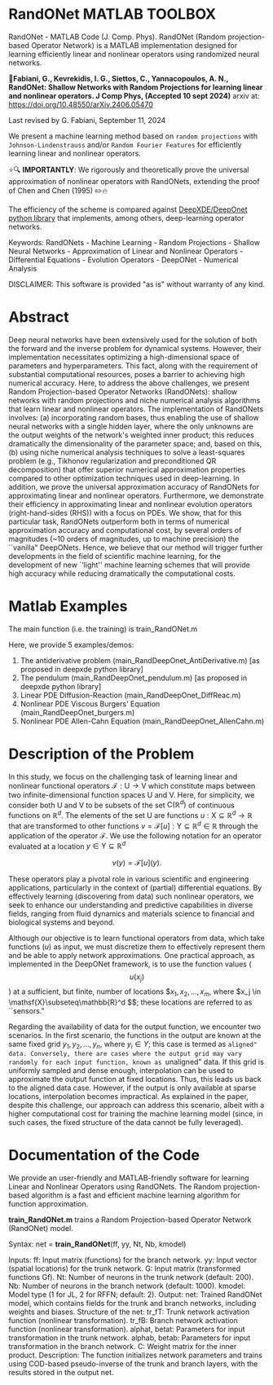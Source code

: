 # RandONet MATLAB TOOLBOX
RandONet - MATLAB Code (J. Comp. Phys).  RandONet (Random projection-based Operator Network) is a MATLAB implementation designed for learning efficiently linear and nonlinear operators using randomized neural networks.

&#x1F4D8;**Fabiani, G., Kevrekidis, I. G., Siettos, C., Yannacopoulos, A. N., RandONet: Shallow Networks with Random Projections for learning linear and nonlinear operators. J Comp Phys, (Accepted 10 sept 2024)**
arxiv at: https://doi.org/10.48550/arXiv.2406.05470

Last revised by G. Fabiani, September 11, 2024

We present a machine learning method based on ``random projections`` with ``Johnson-Lindenstrauss`` and/or ``Random Fourier Features`` for efficiently learning linear and nonlinear operators.

⭐🔍 **IMPORTANTLY**: We rigorously and theoretically prove the universal approximation of nonlinear operators with RandONets, extending the proof of Chen and Chen (1995) ✏️🔥

The efficiency of the scheme is compared against [DeepXDE/DeepOnet python library](https://github.com/lululxvi/deepxde) that implements, among others, deep-learning operator networks.

Keywords: RandONets - Machine Learning - Random Projections  - Shallow Neural Networks -  Approximation of Linear and Nonlinear Operators - Differential Equations - Evolution Operators - DeepONet - Numerical Analysis

DISCLAIMER:
This software is provided "as is" without warranty of any kind.

Abstract
=====
Deep neural networks have been extensively used for the solution of both the forward and the inverse problem for dynamical systems. However, their implementation necessitates optimizing a high-dimensional space of parameters and hyperparameters. This fact, along with the requirement of substantial computational resources, poses a barrier to achieving high numerical accuracy.
Here, to address the above challenges, we present Random Projection-based Operator Networks (RandONets): shallow networks with random projections and niche numerical analysis algorithms that learn linear and nonlinear operators. The implementation of RandONets involves: (a) incorporating random bases, thus enabling the use of shallow neural networks with a single hidden layer, where the only unknowns are the output weights of the network's weighted inner product; this reduces dramatically the dimensionality of the parameter space; and, based on this, (b) using niche numerical analysis techniques to solve a least-squares problem (e.g., Tikhonov regularization and preconditioned QR decomposition) that offer superior numerical approximation properties compared to other optimization techniques used in deep-learning.
In addition, we prove the universal approximation accuracy of RandONets for approximating linear and nonlinear operators. Furthermore, we demonstrate their efficiency in approximating linear and nonlinear evolution operators (right-hand-sides (RHS)) with a focus on PDEs. 
We show, that for this particular task, RandONets outperform both in terms of numerical approximation accuracy and computational cost, by several orders of magnitudes (~10 orders of magnitudes, up to machine precision) the ``vanilla" DeepONets. Hence, we believe that our method will trigger further developments in the field of scientific machine learning, for the development of new `'light'' machine learning schemes that will provide high accuracy while reducing dramatically the computational costs.

Matlab Examples
==========

The main function (i.e. the training) is train_RandONet.m

Here, we provide 5 examples/demos:
1) The antiderivative problem (main_RandDeepOnet_AntiDerivative.m) [as proposed in deepxde python library]
2) The pendulum  (main_RandDeepOnet_pendulum.m) [as proposed in deepxde python library]
3) Linear PDE Diffusion-Reaction (main_RandDeepOnet_DiffReac.m)
4) Nonlinear PDE Viscous Burgers' Equation (main_RandDeepOnet_burgers.m)
5) Nonlinear PDE Allen-Cahn Equation (main_RandDeepOnet_AllenCahn.m)

Description of the Problem
========
In this study, we focus on the challenging task of learning linear and nonlinear functional operators $\mathcal{F}:\mathsf{U} \rightarrow \mathsf{V}$ which constitute maps between two infinite-dimensional function spaces $\mathsf{U}$ and $\mathsf{V}$. Here, for simplicity, we consider both $\mathsf{U}$ and $\mathsf{V}$ to be subsets of the set $\mathsf{C}(\mathbb{R}^d)$ of continuous functions on $\mathbb{R}^d$. The elements of the set $\mathsf{U}$ are functions $u:\mathsf{X}\subseteq \mathbb{R}^d \rightarrow \mathbb{R}$ that are transformed to other functions $v=\mathcal{F}[u]:\mathsf{Y}\subseteq \mathbb{R}^d \in \mathbb{R}$ through the application of the operator $\mathcal{F}$. We use the following notation for an operator evaluated at a location $y \in \mathsf{Y}\subseteq \mathbb{R}^d$

$$ v(y)=\mathcal{F}[u](y). $$

These operators play a pivotal role in various scientific and engineering applications, particularly in the context of (partial) differential equations.
By effectively learning (discovering from data) such nonlinear operators, we seek to enhance our understanding and predictive capabilities in diverse fields, ranging from fluid dynamics and materials science to financial and biological systems and beyond.

Although our objective is to learn functional operators from data, which take functions ($u$) as input, we must discretize them to effectively represent them and be able to apply network approximations. One practical approach, as implemented in the DeepONet framework, is to use the function values ($$u(x_j)$$) at a sufficient, but finite, number of locations $${x_1, x_2, \dots , x_m}$, where $x_j \in \mathsf{X}\subseteq\mathbb{R}^d $$; these locations are referred to as ``sensors."

Regarding the availability of data for the output function, we encounter two scenarios. In the first scenario, the functions in the output are known at the same fixed grid ${y_1, y_2,\dots,y_{n}}$, where $y_i \in Y$; this case is termed as ``aligned" data. Conversely, there are cases where the output grid may vary randomly for each input function, known as ``unaligned" data. If this grid is uniformly sampled and dense enough, interpolation can be used to approximate the output function at fixed locations. Thus, this leads us back to the aligned data case. However, if the output is only available at sparse locations, interpolation becomes impractical. As explained in the paper, despite this challenge, our approach can address this scenario, albeit with a higher computational cost for training the machine learning model (since, in such cases, the fixed structure of the data cannot be fully leveraged).

Documentation of the Code
=====
We provide an user-friendly and MATLAB-friendly software for learning Linear and Nonlinear Operators using RandONets. The Random projection-based algorithm is a fast and efficient machine learning algorithm for function approximation.
  
**train_RandONet.m** trains a Random Projection-based Operator Network (RandONet) model.

Syntax:
net = **train_RandONet**(ff, yy, Nt, Nb, kmodel)

Inputs:
ff: Input matrix (functions) for the branch network.
yy: Input vector (spatial locations) for the trunk network.
G: Input matrix (transformed functions Gf).
Nt: Number of neurons in the trunk network (default: 200).
Nb: Number of neurons in the branch network (default: 1000).
kmodel: Model type (1 for JL, 2 for RFFN; default: 2).
Output:
net: Trained RandONet model, which contains fields for the trunk and branch networks, including weights and biases.
Structure of the net:
tr_fT: Trunk network activation function (nonlinear transformation).
tr_fB: Branch network activation function (nonlinear transformation).
alphat, betat: Parameters for input transformation in the trunk network.
alphab, betab: Parameters for input transformation in the branch network.
C: Weight matrix for the inner product.
Description:
The function initializes network parameters and trains using COD-based pseudo-inverse of the trunk and branch layers, with the results stored in the output net.
